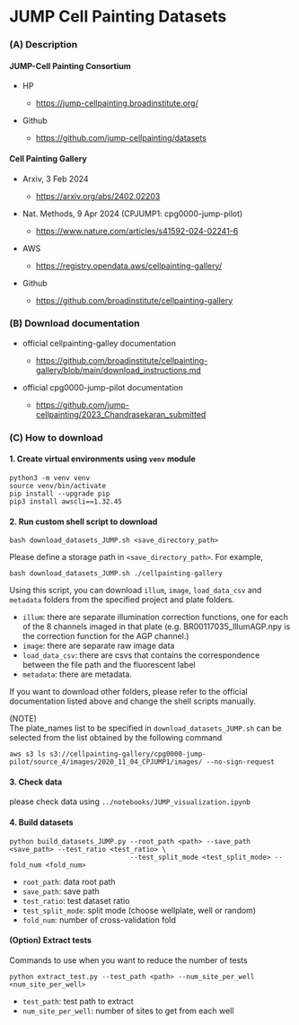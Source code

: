 # JUMP Cell Painting Datasets
### (A) Description
#### JUMP-Cell Painting Consortium
- HP
  - https://jump-cellpainting.broadinstitute.org/

- Github
  - https://github.com/jump-cellpainting/datasets

#### Cell Painting Gallery
- Arxiv, 3 Feb 2024
  - https://arxiv.org/abs/2402.02203

- Nat. Methods, 9 Apr 2024 (CPJUMP1: cpg0000-jump-pilot)
  - https://www.nature.com/articles/s41592-024-02241-6

- AWS
  - https://registry.opendata.aws/cellpainting-gallery/

- Github
  - https://github.com/broadinstitute/cellpainting-gallery

### (B) Download documentation
- official cellpainting-galley documentation
  - https://github.com/broadinstitute/cellpainting-gallery/blob/main/download_instructions.md

- official cpg0000-jump-pilot documentation
  - https://github.com/jump-cellpainting/2023_Chandrasekaran_submitted

### (C) How to download
#### 1. Create virtual environments using ```venv``` module
```shell
python3 -m venv venv
source venv/bin/activate
pip install --upgrade pip
pip3 install awscli==1.32.45
```

#### 2. Run custom shell script to download
```shell
bash download_datasets_JUMP.sh <save_directory_path>
```
Please define a storage path in ```<save_directory_path>```. 
For example,
```shell
bash download_datasets_JUMP.sh ./cellpainting-gallery
```
Using this script, you can download ```illum```, ```image```, ```load_data_csv``` and ```metadata``` folders 
from the specified project and plate folders.

- ```illum```: there are separate illumination correction functions, one for each of the 8 channels imaged in that plate (e.g. BR00117035_IllumAGP.npy is the correction function for the AGP channel.)
- ```image```: there are separate raw image data
- ```load_data_csv```: there are csvs that contains the correspondence between the file path and the fluorescent label
- ```metadata```: there are metadata. 

If you want to download other folders, please refer to the official documentation listed above 
and change the shell scripts manually.

(NOTE)  
The plate_names list to be specified in ```download_datasets_JUMP.sh``` can be selected from the list obtained by the following command
```shell
aws s3 ls s3://cellpainting-gallery/cpg0000-jump-pilot/source_4/images/2020_11_04_CPJUMP1/images/ --no-sign-request
```

#### 3. Check data
please check data using ```../notebooks/JUMP_visualization.ipynb```


#### 4. Build datasets
```shell
python build_datasets_JUMP.py --root_path <path> --save_path <save_path> --test_ratio <test_ratio> \
                              --test_split_mode <test_split_mode> --fold_num <fold_num>
```
- ```root_path```: data root path
- ```save_path```: save path
- ```test_ratio```: test dataset ratio
- ```test_split_mode```: split mode (choose wellplate, well or random)
- ```fold_num```: number of cross-validation fold


#### (Option) Extract tests
Commands to use when you want to reduce the number of tests
```shell
python extract_test.py --test_path <path> --num_site_per_well <num_site_per_well>
```
- ```test_path```: test path to extract
- ```num_site_per_well```: number of sites to get from each well